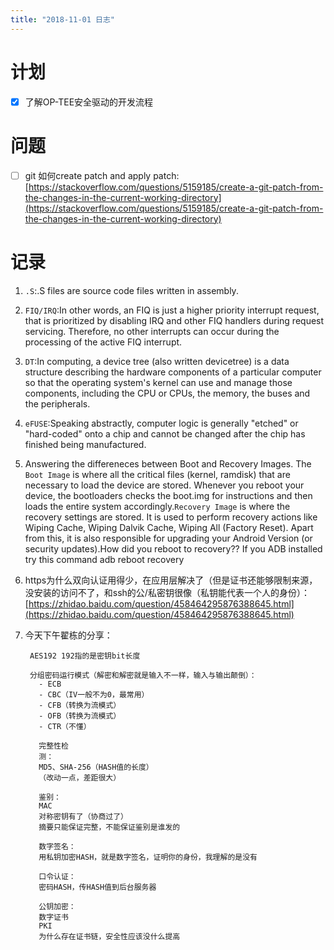 ```yaml
---
title: "2018-11-01 日志"
---
```


# 计划

- [x] 了解OP-TEE安全驱动的开发流程

# 问题
- [ ] git 如何create patch and apply patch:
  [https://stackoverflow.com/questions/5159185/create-a-git-patch-from-the-changes-in-the-current-working-directory](https://stackoverflow.com/questions/5159185/create-a-git-patch-from-the-changes-in-the-current-working-directory)
  
# 记录
1. `.S`:.S files are source code files written in assembly. 
2. `FIQ/IRQ`:In other words, an FIQ is just a higher priority interrupt request, that is prioritized by disabling IRQ and other FIQ handlers during request servicing. Therefore, no other interrupts can occur during the processing of the active FIQ interrupt.
3. `DT`:In computing, a device tree (also written devicetree) is a data structure describing the hardware components of a particular computer so that the operating system's kernel can use and manage those components, including the CPU or CPUs, the memory, the buses and the peripherals.
4. `eFUSE`:Speaking abstractly, computer logic is generally "etched" or "hard-coded" onto a chip and cannot be changed after the chip has finished being manufactured.
5. Answering the differeneces between Boot and Recovery Images. The `Boot Image` is where all the critical files (kernel, ramdisk) that are necessary to load the device are stored. Whenever you reboot your device, the bootloaders checks the boot.img for instructions and then loads the entire system accordingly.`Recovery Image` is where the recovery settings are stored. It is used to perform recovery actions like Wiping Cache, Wiping Dalvik Cache, Wiping All (Factory Reset). Apart from this, it is also responsible for upgrading your Android Version (or security updates).How did you reboot to recovery?? If you ADB installed try this command adb reboot recovery
6. https为什么双向认证用得少，在应用层解决了（但是证书还能够限制来源，没安装的访问不了，和ssh的公/私密钥很像（私钥能代表一个人的身份）：
   [https://zhidao.baidu.com/question/458464295876388645.html](https://zhidao.baidu.com/question/458464295876388645.html)

7. 今天下午翟栋的分享：
   ```
    AES192 192指的是密钥bit长度

    分组密码运行模式（解密和解密就是输入不一样，输入与输出颠倒）：
      - ECB
      - CBC（IV一般不为0，最常用）
      - CFB（转换为流模式）
      - OFB（转换为流模式）
      - CTR（不懂）

      完整性检
      测：
      MD5、SHA-256（HASH值的长度）
      （改动一点，差距很大）

      鉴别：
      MAC
      对称密钥有了（协商过了）
      摘要只能保证完整，不能保证鉴别是谁发的

      数字签名：
      用私钥加密HASH，就是数字签名，证明你的身份，我理解的是没有

      口令认证：
      密码HASH，传HASH值到后台服务器

      公钥加密：
      数字证书
      PKI
      为什么存在证书链，安全性应该没什么提高
   ```
